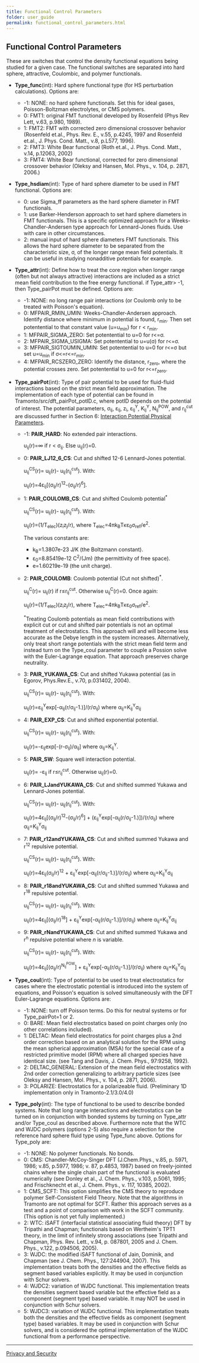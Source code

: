 ```yaml
---
title: Functional Control Parameters
folder: user_guide
permalink: functional_control_parameters.html
---
```


## Functional Control Parameters

These are switches that control the density functional equations being studied for a given case. The functional switches are separated into hard sphere, attractive, Coulombic, and polymer functionals.

*   **Type_func**(int): Hard sphere functional type (for HS perturbation calculations). Options are:
    *   -1: NONE: no hard sphere functionals. Set this for ideal gases, Poisson-Boltzman electrolytes, or CMS polymers.
    *   0: FMT1: original FMT functional developed by Rosenfeld (Phys Rev Lett, v.63, p.980, 1989).
    *   1: FMT2: FMT with corrected zero dimensional crossover behavior (Rosenfeld et.al., Phys. Rev. E., v.55, p.4245, 1997 and Rosenfeld et.al., J. Phys. Cond. Matt., v.8, p.L577, 1996).
    *   2: FMT3: White Bear functional (Roth et.al., J. Phys. Cond. Matt., v.14, p.12063, 2002)
    *   3: FMT4: White Bear functional, corrected for zero dimensional crossover behavior (Oleksy and Hansen, Mol. Phys., v. 104, p. 2871, 2006.)
*   **Type_hsdiam**(int): Type of hard sphere diameter to be used in FMT functional. Options are:
    *   0: use Sigma_ff parameters as the hard sphere diameter in FMT functionals.
    *   1: use Barker-Henderson approach to set hard sphere diameters in FMT functionals. This is a specific optimized approach for a Weeks-Chandler-Andersen type approach for Lennard-Jones fluids. Use with care in other circumstances.
    *   2: manual input of hard sphere diameters FMT functionals. This allows the hard sphere diameter to be separated from the characteristic size, σ, of the longer range mean field potentials. It can be useful in studying nonadditive potentials for example.
*   **Type_attr**(int): Define how to treat the core region when longer range (often but not always attractive) interactions are included as a strict mean field contribution to the free energy functional. if Type_attr> -1, then Type_pairPot must be defined. Options are:
    *   -1: NONE: no long range pair interactions (or Coulomb only to be treated with Poisson's equation).
    *   0: MFPAIR_RMIN_UMIN: Weeks-Chandler-Andersen approach. Identify distance where minimum in potential is found, r<sub>min</sub>. Then set potentential to that constant value (u=u<sub>min</sub>) for r < r<sub>min</sub>.
    *   1: MFPAIR_SIGMA_ZERO: Set potentential to u=0 for r<=σ\.
    *   2: MFPAIR_SIGMA_USIGMA: Set potentential to u=u(σ) for r<=σ\.
    *   3: MFPAIR_SIGTOUMIN_UMIN: Set potentential to u=0 for r<=σ but set u=u<sub>min</sub> if σ<=r<=r<sub>min</sub>.
    *   4: MFPAIR_RCSZERO_ZERO: Identify the distance, r<sub>zero</sub>, where the potential crosses zero. Set potentential to u=0 for r<=r<sub>zero</sub>.
*   **Type_pairPot**(int): Type of pair potential to be used for fluid-fluid interactions based on the strict mean field approximation. The implementation of each type of potential can be found in Tramonto/src/dft_pairPot_potID.c, where potID depends on the potential of interest. The potential parameters, σ<sub>ij</sub>, ε<sub>ij</sub>, z<sub>i</sub>, ε<sub>ij</sub><sup>Y</sup>, K<sub>ij</sub><sup>Y</sup>, N<sub>ij</sub><sup>POW</sup>, and r<sub>ij</sub><sup>cut</sup> are discussed further in Section 6: [Interaction Potential Physical Parameters](userguide_4.0/UG_sect6.html).
    *   -1: **PAIR_HARD**: No extended pair interactions.

        u<sub>ij</sub>(r)=∞ if r < σ<sub>ij</sub>. Else u<sub>ij</sub>(r)=0.

    *   0: **PAIR_LJ12_6_CS**: Cut and shifted 12-6 Lennard-Jones potential.

        u<sub>ij</sub><sup>CS</sup>(r)= u<sub>ij</sub>(r)- u<sub>ij</sub>(r<sub>ij</sub><sup>cut</sup>). With:

        u<sub>ij</sub>(r)=4ε<sub>ij</sub>[(σ<sub>ij</sub>/r)<sup>12</sup>-(σ<sub>ij</sub>/r)<sup>6</sup>].

    *   1: **PAIR_COULOMB_CS**: Cut and shifted Coulomb potential<sup>*</sup>

        u<sub>ij</sub><sup>CS</sup>(r)= u<sub>ij</sub>(r)- u<sub>ij</sub>(r<sub>ij</sub><sup>cut</sup>). With:

        u<sub>ij</sub>(r)=(1/T<sub>elec</sub>)(z<sub>i</sub>z<sub>j</sub>/r), where T<sub>elec</sub>=4πk<sub>B</sub>Tκε<sub>0</sub>σ<sub>ref</sub>/e<sup>2</sup>.

        The various constants are:

        *   k<sub>B</sub>=1.3807e-23 J/K (the Boltzmann constant).
        *   ε<sub>0</sub>=8.85419e-12 C<sup>2</sup>/(Jm) (the permittivity of free space).
        *   e=1.60219e-19 (the unit charge).
    *   2: **PAIR_COULOMB**: Coulomb potential (Cut not shifted)<sup>*</sup>.

        u<sub>ij</sub><sup>C</sup>(r)= u<sub>ij</sub>(r) if r≤r<sub>ij</sub><sup>cut</sup>. Otherwise u<sub>ij</sub><sup>C</sup>(r)=0\. Once again:

        u<sub>ij</sub>(r)=(1/T<sub>elec</sub>)(z<sub>i</sub>z<sub>j</sub>/r), where T<sub>elec</sub>=4πk<sub>B</sub>Tκε<sub>0</sub>σ<sub>ref</sub>/e<sup>2</sup>.

        <sup>*</sup>Treating Coulomb potentials as mean field contributions with explicit cut or cut and shifted pair potentials is not an optimal treatment of electrostatics. This approach will and will become less accurate as the Debye length in the system increases. Alternatively, only treat short range potentials with the strict mean field term and instead turn on the Type_coul parameter to couple a Possion solve with the Euler-Lagrange equation. That approach preserves charge neutrality.

    *   3: **PAIR_YUKAWA_CS**: Cut and shifted Yukawa potential (as in Egorov, Phys.Rev.E., v.70, p.031402, 2004).

        u<sub>ij</sub><sup>CS</sup>(r)= u<sub>ij</sub>(r)- u<sub>ij</sub>(r<sub>ij</sub><sup>cut</sup>). With:

        u<sub>ij</sub>(r)=ε<sub>ij</sub><sup>Y</sup>exp[-α<sub>ij</sub>(r/σ<sub>ij</sub>-1.)]/(r/σ<sub>ij</sub>) where α<sub>ij</sub>=K<sub>ij</sub><sup>Y</sup>σ<sub>ij</sub>

    *   4: **PAIR_EXP_CS**: Cut and shifted exponential potential.

        u<sub>ij</sub><sup>CS</sup>(r)= u<sub>ij</sub>(r)- u<sub>ij</sub>(r<sub>ij</sub><sup>cut</sup>). With:

        u<sub>ij</sub>(r)=-ε<sub>ij</sub>exp[-(r-σ<sub>ij</sub>)/α<sub>ij</sub>] where α<sub>ij</sub>=K<sub>ij</sub><sup>Y</sup>.

    *   5: **PAIR_SW**: Square well interaction potential.

        u<sub>ij</sub>(r)= -ε<sub>ij</sub> if r≤r<sub>ij</sub><sup>cut</sup>. Otherwise u<sub>ij</sub>(r)=0\.

    *   6: **PAIR_LJandYUKAWA_CS**: Cut and shifted summed Yukawa and Lennard-Jones potential.

        u<sub>ij</sub><sup>CS</sup>(r)= u<sub>ij</sub>(r)- u<sub>ij</sub>(r<sub>ij</sub><sup>cut</sup>). With:

        u<sub>ij</sub>(r)=4ε<sub>ij</sub>[(σ<sub>ij</sub>/r)<sup>12</sup>-(σ<sub>ij</sub>/r)<sup>6</sup>] + (ε<sub>ij</sub><sup>Y</sup>exp[-α<sub>ij</sub>(r/σ<sub>ij</sub>-1.)])/(r/σ<sub>ij</sub>) where α<sub>ij</sub>=K<sub>ij</sub><sup>Y</sup>σ<sub>ij</sub>

    *   7: **PAIR_r12andYUKAWA_CS**: Cut and shifted summed Yukawa and r<sup>12</sup> repulsive potential.

        u<sub>ij</sub><sup>CS</sup>(r)= u<sub>ij</sub>(r)- u<sub>ij</sub>(r<sub>ij</sub><sup>cut</sup>). With:

        u<sub>ij</sub>(r)=4ε<sub>ij</sub>(σ<sub>ij</sub>/r)<sup>12</sup> + ε<sub>ij</sub><sup>Y</sup>exp[-α<sub>ij</sub>(r/σ<sub>ij</sub>-1.)]/(r/σ<sub>ij</sub>) where α<sub>ij</sub>=K<sub>ij</sub><sup>Y</sup>σ<sub>ij</sub>

    *   8: **PAIR_r18andYUKAWA_CS**: Cut and shifted summed Yukawa and r<sup>18</sup> repulsive potential.

        u<sub>ij</sub><sup>CS</sup>(r)= u<sub>ij</sub>(r)- u<sub>ij</sub>(r<sub>ij</sub><sup>cut</sup>). With:

        u<sub>ij</sub>(r)=4ε<sub>ij</sub>[(σ<sub>ij</sub>/r)<sup>18</sup>] + ε<sub>ij</sub><sup>Y</sup>exp[-α<sub>ij</sub>(r/σ<sub>ij</sub>-1.)]/(r/σ<sub>ij</sub>) where α<sub>ij</sub>=K<sub>ij</sub><sup>Y</sup>σ<sub>ij</sub>

    *   9: **PAIR_rNandYUKAWA_CS**: Cut and shifted summed Yukawa and r<sup>n</sup> repulsive potential where _n_ is variable.

        u<sub>ij</sub><sup>CS</sup>(r)= u<sub>ij</sub>(r)- u<sub>ij</sub>(r<sub>ij</sub><sup>cut</sup>). With:

        u<sub>ij</sub>(r)=4ε<sub>ij</sub>[(σ<sub>ij</sub>/r)<sup>N<sub>ij</sub><sup>POW</sup></sup>] + ε<sub>ij</sub><sup>Y</sup>exp[-α<sub>ij</sub>(r/σ<sub>ij</sub>-1.)]/(r/σ<sub>ij</sub>) where α<sub>ij</sub>=K<sub>ij</sub><sup>Y</sup>σ<sub>ij</sub>

*   **Type_coul**(int): Type of potential to be used to treat electrostatics for cases where the electrostatic potential is introduced into the system of equations, and Poisson's equation is solved simultaneously with the DFT Euler-Lagrange equations. Options are:
    *   -1: NONE: turn off Poisson terms. Do this for neutral systems or for Type_pairPot=1 or 2.
    *   0: BARE: Mean field electrostatics based on point charges only (no other correlations included).
    *   1: DELTAC: Mean field electrostatics for point charges plus a 2nd order correction based on an analytical solution for the RPM using the mean spherical approximation (MSA) for the special case of a restricted primitive model (RPM) where all charged species have identical size. (see Tang and Davis, J. Chem. Phys., 97:9258, 1992).
    *   2: DELTAC_GENERAL: Extension of the mean field electrostatics with 2nd order correction generalizing to arbitrary particle sizes (see Oleksy and Hansen, Mol. Phys., v. 104, p. 2871, 2006).
    *   3: POLARIZE: Electrostatics for a polarizeable fluid. (Preliminary 1D implementation only in Tramonto-2.1/3.0/4.0)
*   **Type_poly**(int): The type of functional to be used to describe bonded systems. Note that long range interactions and electrostatics can be turned on in conjunction with bonded systems by turning on Type_attr and/or Type_coul as described above. Furthermore note that the WTC and WJDC polymers (options 2-5) also require a selection for the reference hard sphere fluid type using Type_func above. Options for Type_poly are:
    *   -1: NONE: No polymer functionals. No bonds.
    *   0: CMS: Chandler-McCoy-Singer DFT (J.Chem.Phys., v.85, p. 5971, 1986; v.85, p.5977, 1986; v. 87, p.4853, 1987) based on freely-jointed chains where the single chain part of the functional is evaluated numerically (see Donley et al., J. Chem. Phys., v.103, p.5061, 1995; and Frischknecht et al., J. Chem. Phys., v. 117, 10385, 2002).
    *   1: CMS_SCFT: This option simplifies the CMS theory to reproduce polymer Self-Consistent Field Theory. Note that the algorithms in Tramonto are not optimal for SCFT. Rather this approach serves as a test and a point of comparison with work in the SCFT community. (This option is not yet fully implemented.)
    *   2: WTC: iSAFT (interfacial statistical associating fluid theory) DFT by Tripathi and Chapman; functionals based on Wertheim's TPT1 theory, in the limit of infinitely strong associations (see Tripathi and Chapman, Phys. Rev. Lett., v.94, p. 087801, 2005 and J. Chem. Phys., v.122, p.094506, 2005).
    *   3: WJDC: the modified iSAFT functional of Jain, Dominik, and Chapman (see J. Chem. Phys., 127:244904, 2007). This implementation treats both the densities and the effective fields as segment based variables explicitly. It may be used in conjunction with Schur solvers.
    *   4: WJDC2: variation of WJDC functional. This implementation treats the densities segment based variable but the effective field as a component (segment type) based variable. It may NOT be used in conjunction with Schur solvers.
    *   5: WJDC3: variation of WJDC functional. This implementation treats both the densities and the effective fields as component (segment type) based variables. It may be used in conjunction with Schur solvers, and is considered the optimal implementation of the WJDC functional from a performance perspective.
    
***

<a href="http://www.sandia.gov/general/privacy-security/index.html">Privacy and Security</a>     